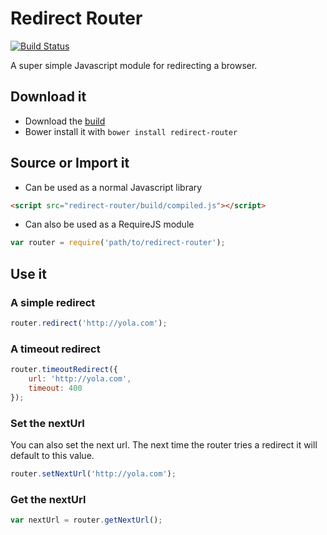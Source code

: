 Redirect Router
===============

[![Build Status](https://travis-ci.org/yola/redirect-router.png)](https://travis-ci.org/redirect-router)

A super simple Javascript module for redirecting a browser.

## Download it

* Download the [build](https://raw.githubusercontent.com/yola/redirect-router/initial_pull/build/compiled.js)
* Bower install it with `bower install redirect-router`

## Source or Import it

* Can be used as a normal Javascript library

```html
<script src="redirect-router/build/compiled.js"></script>
```

* Can also be used as a RequireJS module

```javascript
var router = require('path/to/redirect-router');
```

## Use it

### A simple redirect

```javascript
router.redirect('http://yola.com');
```

### A timeout redirect

```javascript
router.timeoutRedirect({
    url: 'http://yola.com',
    timeout: 400
});
```

### Set the nextUrl

You can also set the next url. The next time the router tries a redirect it will
default to this value.


```javascript
router.setNextUrl('http://yola.com');
```

### Get the nextUrl

```javascript
var nextUrl = router.getNextUrl();
```

